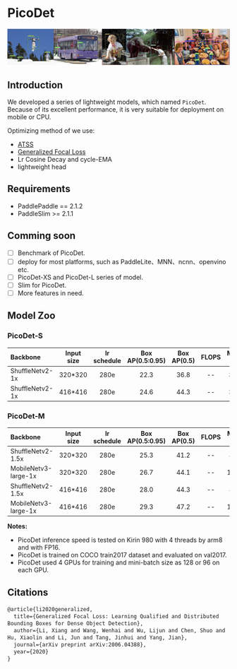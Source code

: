 # PicoDet

![](../../docs/images/picedet_demo.jpeg)
## Introduction

We developed a series of lightweight models, which named `PicoDet`. Because of its excellent performance, it is very suitable for deployment on mobile or CPU.

Optimizing method of we use:
- [ATSS](https://arxiv.org/abs/1912.02424)
- [Generalized Focal Loss](https://arxiv.org/abs/2006.04388)
- Lr Cosine Decay and cycle-EMA
- lightweight head

## Requirements
- PaddlePaddle == 2.1.2
- PaddleSlim >= 2.1.1

## Comming soon
- [ ] Benchmark of PicoDet.
- [ ] deploy for most platforms, such as PaddleLite、MNN、ncnn、openvino etc.
- [ ] PicoDet-XS and PicoDet-L series of model.
- [ ] Slim for PicoDet.
- [ ] More features in need.

## Model Zoo

### PicoDet-S

| Backbone                  | Input size | lr schedule | Box AP(0.5:0.95) | Box AP(0.5) | FLOPS | Model Size | Inference Time |                           download                          | config |
| :------------------------ | :-------: | :-------: | :------: | :---: | :---: | :---: | :------------:  | :-------------------------------------------------: | :-----: |
| ShuffleNetv2-1x    | 320*320    |   280e      |   22.3     | 36.8 | -- | 3.8M | -- | [model](https://paddledet.bj.bcebos.com/models/picodet_s_shufflenetv2_320_coco.pdparams) &#124; [log](https://paddledet.bj.bcebos.com/logs/train_picodet_s_shufflenetv2_320_coco.log) | [config](https://github.com/PaddlePaddle/PaddleDetection/tree/develop/configs/picodet/picodet_s_shufflenetv2_320_coco.yml) |
| ShuffleNetv2-1x    | 416*416    |   280e      |   24.6     | 44.3 | -- | 3.8M | -- | [model](https://paddledet.bj.bcebos.com/models/picodet_s_shufflenetv2_416_coco.pdparams) &#124; [log](https://paddledet.bj.bcebos.com/logs/train_picodet_s_shufflenetv2_416_coco.log) | [config](https://github.com/PaddlePaddle/PaddleDetection/tree/develop/configs/picodet/picodet_s_shufflenetv2_416_coco.yml) |


### PicoDet-M

| Backbone                  | Input size | lr schedule | Box AP(0.5:0.95) | Box AP(0.5) | FLOPS | Model Size | Inference Time |                           download                          | config |
| :------------------------ | :-------: | :-------: | :-----------: | :---: | :---: | :---: | :-----: | :-------------------------------------------------: | :-----: |
| ShuffleNetv2-1.5x    | 320*320   |   280e      |   25.3     | 41.2 |  -- | 8.1M | -- | [model](https://paddledet.bj.bcebos.com/models/picodet_m_shufflenetv2_320_coco.pdparams) &#124; [log](https://paddledet.bj.bcebos.com/logs/train_picodet_m_shufflenetv2_320_coco.log) | [config](https://github.com/PaddlePaddle/PaddleDetection/tree/develop/configs/picodet/picodet_m_shufflenetv2_320_coco.yml) |
| MobileNetv3-large-1x    | 320*320   |   280e      |   26.7     | 44.1 |  -- | 11.6M | -- | [model](https://paddledet.bj.bcebos.com/models/picodet_m_mbv3_320_coco.pdparams) &#124; [log](https://paddledet.bj.bcebos.com/logs/train_picodet_m_mbv3_320_coco.log) | [config](https://github.com/PaddlePaddle/PaddleDetection/tree/develop/configs/picodet/picodet_m_mbv3_320_coco.yml) |
| ShuffleNetv2-1.5x    | 416*416     |   280e      |   28.0     | 44.3 |  -- | 8.1M | -- | [model](https://paddledet.bj.bcebos.com/models/picodet_m_shufflenetv2_416_coco.pdparams) &#124; [log](https://paddledet.bj.bcebos.com/logs/train_picodet_m_shufflenetv2_416_coco.log) | [config](https://github.com/PaddlePaddle/PaddleDetection/tree/develop/configs/picodet/picodet_m_shufflenetv2_416_coco.yml) |
| MobileNetv3-large-1x    | 416*416  |   280e      |   29.3     | 47.2 |  -- | 11.6M | -- | [model](https://paddledet.bj.bcebos.com/models/picodet_m_mbv3_416_coco.pdparams) &#124; [log](https://paddledet.bj.bcebos.com/logs/train_picodet_m_mbv3_416_coco.log) | [config](https://github.com/PaddlePaddle/PaddleDetection/tree/develop/configs/picodet/picodet_m_mbv3_416_coco.yml) |


**Notes:**

- PicoDet inference speed is tested on Kirin 980 with 4 threads by arm8 and with FP16.
- PicoDet is trained on COCO train2017 dataset and evaluated on val2017.
- PicoDet used 4 GPUs for training and mini-batch size as 128 or 96 on each GPU.

## Citations
```
@article{li2020generalized,
  title={Generalized Focal Loss: Learning Qualified and Distributed Bounding Boxes for Dense Object Detection},
  author={Li, Xiang and Wang, Wenhai and Wu, Lijun and Chen, Shuo and Hu, Xiaolin and Li, Jun and Tang, Jinhui and Yang, Jian},
  journal={arXiv preprint arXiv:2006.04388},
  year={2020}
}

```
